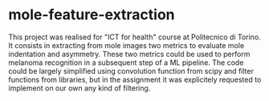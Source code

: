 # mole-feature-extraction
This project was realised for "ICT for health" course at Politecnico di Torino. It consists in extracting from mole images two metrics to evaluate mole indentation and asymmetry. These two metrics could be used to perform melanoma recognition in a subsequent step of a ML pipeline. 
The code could be largely simplified using convolution function from scipy and filter functions from libraries, but in the assignment it was explicitely requested to implement on our own any kind of filtering.


